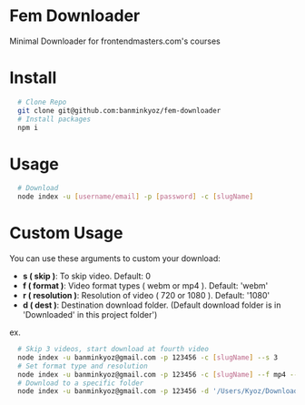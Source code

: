 # Fem Downloader 
Minimal Downloader for frontendmasters.com's courses

# Install 

```bash
  # Clone Repo
  git clone git@github.com:banminkyoz/fem-downloader
  # Install packages
  npm i
```

# Usage

```bash
  # Download
  node index -u [username/email] -p [password] -c [slugName]
```

# Custom Usage

You can use these arguments to custom your download:
- **s ( skip )**: To skip video. Default: 0
- **f ( format )**: Video format types ( webm or mp4 ). Default: 'webm'
- **r ( resolution )**: Resolution of video ( 720 or 1080 ). Default: '1080'
- **d ( dest )**: Destination download folder. (Default download folder is in 'Downloaded' in this project folder')

ex.
```bash
  # Skip 3 videos, start download at fourth video
  node index -u banminkyoz@gmail.com -p 123456 -c [slugName] --s 3 
  # Set format type and resolution
  node index -u banminkyoz@gmail.com -p 123456 -c [slugName] --f mp4 --r 720
  # Download to a specific folder
  node index -u banminkyoz@gmail.com -p 123456 -d '/Users/Kyoz/Downloads'
```
